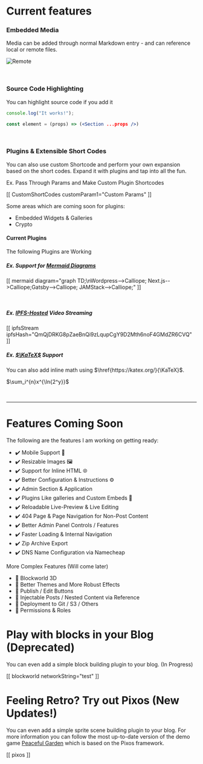# Current features

### Embedded Media

Media can be added through normal Markdown entry - and can reference local or remote files.

![Remote](https://pa1.narvii.com/6494/8026f94d8d5e388c6a971b70ac606123e53dea22_hq.gif)

<br/>

### Source Code Highlighting

You can highlight source code if you add it

 ~~~js
console.log("It works!");
 ~~~

 ~~~jsx
const element = (props) => (<Section ...props />)
 ~~~

<br/>

### Plugins & Extensible Short Codes

You can also use custom Shortcode and perform your own expansion based on the short codes. Expand it with plugins and tap into all the fun.

Ex. Pass Through Params and Make Custom Plugin Shortcodes

[[ CustomShortCodes customParam1="Custom Params" ]]

Some areas which are coming soon for plugins:

- Embedded Widgets & Galleries
- Crypto

#### Current Plugins

The following Plugins are Working


##### Ex. Support for [Mermaid Diagrams](https://mermaid-js.github.io)
[[ mermaid diagram="graph TD;\nWordpress-->Calliope; Next.js-->Calliope;Gatsby-->Calliope; JAMStack-->Calliope;" ]]

<br/>


##### Ex. [IPFS-Hosted](https://ipfs.io) Video Streaming

[[ ipfsStream ipfsHash="QmQjDRKG8pZaeBnQi9zLqupCgY9D2Mth6noF4GMdZR6CVQ" ]]



##### Ex. [$\KaTeX$](https://katex.org) Support

You can also add inline math using $\href{https://katex.org/}{\KaTeX}$.

$\sum_i^{n}x^{\ln{2^y}}$

<br/>

---

# Features Coming Soon

The following are the features I am working on getting ready:

- ✔️ Mobile Support 📱
- ✔️ Resizable Images 🖼️
- ✔️ Support for Inline HTML 🌐
- ✔️ Better Configuration & Instructions :gear:
- ✔️ Admin Section & Application
- ✔️ Plugins Like galleries and Custom Embeds 🔌
- ✔️ Reloadable Live-Preview & Live Editing
- ✔️ 404 Page & Page Navigation for Non-Post Content
- ✔️ Better Admin Panel Controls / Features
- ✔️ Faster Loading & Internal Navigation
- ✔️ Zip Archive Export
- ✔️ DNS Name Configuration via Namecheap

More Complex Features (Will come later)
- :construction: Blockworld 3D
- :construction: Better Themes and More Robust Effects
- :construction: Publish / Edit Buttons
- :construction: Injectable Posts / Nested Content via Reference
- :construction: Deployment to Git / S3 / Others
- :construction: Permissions & Roles


# Play with blocks in your Blog (Deprecated)
You can even add a simple block building plugin to your blog. (In Progress)

[[ blockworld networkString="test" ]]

# Feeling Retro? Try out Pixos (New Updates!)
You can even add a simple sprite scene building plugin to your blog. For more information you can follow the most up-to-date version of the demo game [Peaceful Garden](https://peaceful.garden) which is based on the Pixos framework.

[[ pixos ]]
